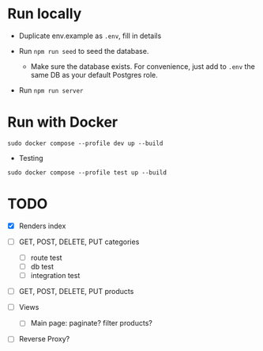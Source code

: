 # Run locally

- Duplicate env.example as `.env`, fill in details

- Run `npm run seed` to seed the database.

    - Make sure the database exists. For convenience, just add to `.env` the same DB as your default Postgres role.

- Run `npm run server`

# Run with Docker

`sudo docker compose --profile dev up --build`

- Testing

`sudo docker compose --profile test up --build`

# TODO

- [X] Renders index
- [ ] GET, POST, DELETE, PUT categories
    - [ ] route test
    - [ ] db test
    - [ ] integration test
- [ ] GET, POST, DELETE, PUT products

- [ ] Views
    - [ ] Main page: paginate? filter products?

- [ ] Reverse Proxy?
